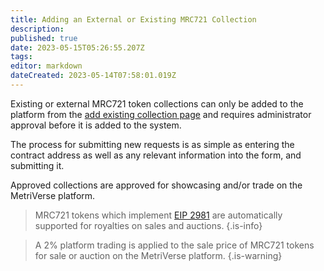 ```yaml
---
title: Adding an External or Existing MRC721 Collection
description: 
published: true
date: 2023-05-15T05:26:55.207Z
tags: 
editor: markdown
dateCreated: 2023-05-14T07:58:01.019Z
---
```


Existing or external MRC721 token collections can only be added to the platform from the [add existing collection page](https://metriverse.exchange/app/manage/collection/add) and requires administrator approval before it is added to the system.

The process for submitting new requests is as simple as entering the contract address as well as any relevant information into the form, and submitting it.

Approved collections are approved for showcasing and/or trade on the MetriVerse platform.

> MRC721 tokens which implement [EIP 2981](https://eips.ethereum.org/EIPS/eip-2981) are automatically supported for royalties on sales and auctions.
{.is-info}

> A 2% platform trading is applied to the sale price of MRC721 tokens for sale or auction on the MetriVerse platform.
{.is-warning}

